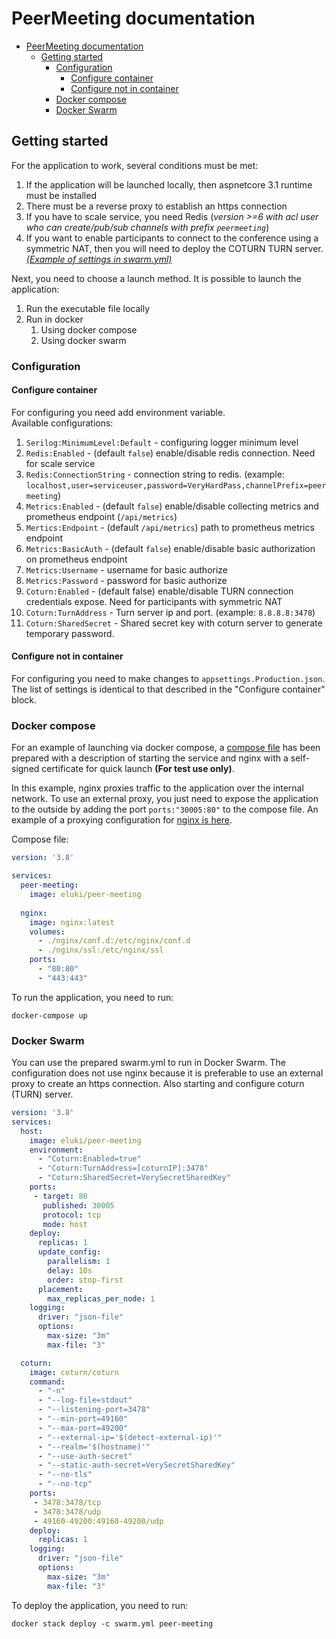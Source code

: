 # PeerMeeting documentation

- [PeerMeeting documentation](#peermeeting-documentation)
  - [Getting started](#getting-started)
    - [Configuration](#configuration)
      - [Configure container](#configure-container)
      - [Configure not in container](#configure-not-in-container)
    - [Docker compose](#docker-compose)
    - [Docker Swarm](#docker-swarm)

## Getting started
For the application to work, several conditions must be met:
1. If the application will be launched locally, then aspnetcore 3.1 runtime must be installed
2. There must be a reverse proxy to establish an https connection
3. If you have to scale service, you need Redis (*version >=6 with acl user who can create/pub/sub channels with prefix `peermeeting`*)
4. If you want to enable participants to connect to the conference using a symmetric NAT, then you will need to deploy the COTURN TURN server. [*(Example of settings in swarm.yml)*](swarm.yml)

Next, you need to choose a launch method. It is possible to launch the application:
1. Run the executable file locally
2. Run in docker
   1. Using docker compose
   2. Using docker swarm
   

### Configuration

#### Configure container
For configuring you need add environment variable.   
Available configurations:
1. `Serilog:MinimumLevel:Default` - configuring logger minimum level
2. `Redis:Enabled` - (default `false`) enable/disable redis connection. Need for scale service
3. `Redis:ConnectionString` - connection string to redis. (example: `localhost,user=serviceuser,password=VeryHardPass,channelPrefix=peermeeting`)
4. `Metrics:Enabled` - (default `false`) enable/disable collecting metrics and prometheus endpoint (`/api/metrics`)
5. `Mertics:Endpoint` - (default `/api/metrics`) path to prometheus metrics endpoint
5. `Metrics:BasicAuth` - (default `false`) enable/disable basic authorization on prometheus endpoint
6. `Metrics:Username` - username for basic authorize
7. `Metrics:Password` - password for basic authorize
4. `Coturn:Enabled` - (default false) enable/disable TURN connection credentials expose. Need for participants with symmetric NAT
5. `Coturn:TurnAddress` - Turn server ip and port. (example: `8.8.8.8:3478`)
6. `Coturn:SharedSecret` - Shared secret key with coturn server to generate temporary password.


#### Configure not in container
For configuring you need to make changes to `appsettings.Production.json`. The list of settings is identical to that described in the "Configure container" block.

### Docker compose

For an example of launching via docker compose, a [compose file](compose.yml) has been prepared with a description of starting the service and nginx with a self-signed certificate for quick launch **(For test use only)**.

In this example, nginx proxies traffic to the application over the internal network. To use an external proxy, you just need to expose the application to the outside by adding the port `ports:"30005:80"` to the compose file. An example of a proxying configuration for [nginx is here](nginx/conf.d/nginx_default.conf).

Compose file:
```yaml
version: '3.8'

services:
  peer-meeting:
    image: eluki/peer-meeting
    
  nginx:
    image: nginx:latest
    volumes:
      - ./nginx/conf.d:/etc/nginx/conf.d
      - ./nginx/ssl:/etc/nginx/ssl
    ports:
      - "80:80"
      - "443:443"
```

To run the application, you need to run:
```
docker-compose up
```

### Docker Swarm

You can use the prepared swarm.yml to run in Docker Swarm. The configuration does not use nginx because it is preferable to use an external proxy to create an https connection.
Also starting and configure coturn (TURN) server.

```yaml
version: '3.8'
services:
  host:
    image: eluki/peer-meeting
    environment:
      - "Coturn:Enabled=true"
      - "Coturn:TurnAddress=[coturnIP]:3478"
      - "Coturn:SharedSecret=VerySecretSharedKey"
    ports:
     - target: 80
       published: 30005
       protocol: tcp
       mode: host
    deploy:
      replicas: 1
      update_config:
        parallelism: 1
        delay: 10s
        order: stop-first
      placement:
        max_replicas_per_node: 1
    logging:
      driver: "json-file"
      options:
        max-size: "3m"
        max-file: "3"

  coturn:
    image: coturn/coturn
    command: 
      - "-n"
      - "--log-file=stdout"
      - "--listening-port=3478"
      - "--min-port=49160"
      - "--max-port=49200"
      - "--external-ip='$(detect-external-ip)'"
      - "--realm='$(hostname)'"
      - "--use-auth-secret"
      - "--static-auth-secret=VerySecretSharedKey"
      - "--no-tls"
      - "--no-tcp"
    ports:
     - 3478:3478/tcp
     - 3478:3478/udp
     - 49160-49200:49160-49200/udp
    deploy:
      replicas: 1
    logging:
      driver: "json-file"
      options:
        max-size: "3m"
        max-file: "3"

```

To deploy the application, you need to run:
```
docker stack deploy -c swarm.yml peer-meeting
```
